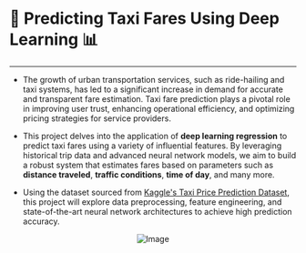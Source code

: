 # 🚕 **Predicting Taxi Fares Using Deep Learning** 📊

---

- The growth of urban transportation services, such as ride-hailing and taxi systems, has led to a significant increase in demand for accurate and transparent fare estimation. Taxi fare prediction plays a pivotal role in improving user trust, enhancing operational efficiency, and optimizing pricing strategies for service providers. 

- This project delves into the application of **deep learning regression** to predict taxi fares using a variety of influential features. By leveraging historical trip data and advanced neural network models, we aim to build a robust system that estimates fares based on parameters such as **distance traveled**, **traffic conditions**, **time of day**, and many more.

- Using the dataset sourced from [Kaggle's Taxi Price Prediction Dataset](https://www.kaggle.com/datasets/denkuznetz/taxi-price-prediction/data), this project will explore data preprocessing, feature engineering, and state-of-the-art neural network architectures to achieve high prediction accuracy. 

<div style="text-align: center;">
    <img src="https://images.indianexpress.com/2024/01/taxi-fre.jpg" alt="Image">
</div>
